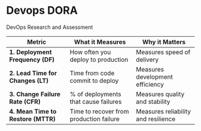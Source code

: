 
# Devops DORA 

 DevOps Research and Assessment

 | Metric                             | What it Measures                        | Why it Matters                      |
| ---------------------------------- | --------------------------------------- | ----------------------------------- |
| **1. Deployment Frequency (DF)**   | How often you deploy to production      | Measures speed of delivery          |
| **2. Lead Time for Changes (LT)**  | Time from code commit to deploy         | Measures development efficiency     |
| **3. Change Failure Rate (CFR)**   | % of deployments that cause failures    | Measures quality and stability      |
| **4. Mean Time to Restore (MTTR)** | Time to recover from production failure | Measures reliability and resilience |
